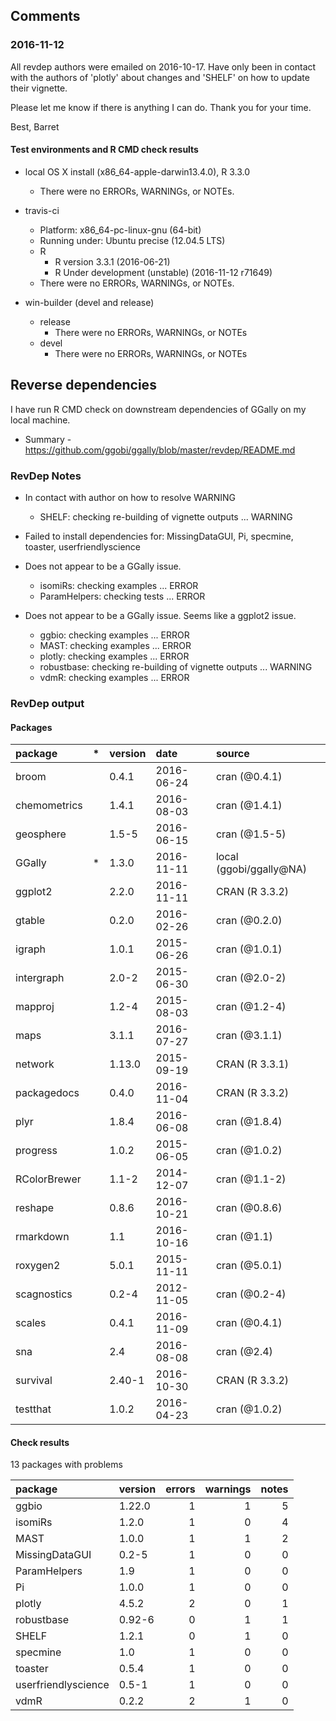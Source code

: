 
## Comments

### 2016-11-12

All revdep authors were emailed on 2016-10-17. Have only been in contact with the authors of 'plotly' about changes and 'SHELF' on how to update their vignette.

Please let me know if there is anything I can do.  Thank you for your time.

Best,
Barret


#### Test environments and R CMD check results

* local OS X install (x86_64-apple-darwin13.4.0), R 3.3.0
  * There were no ERRORs, WARNINGs, or NOTEs.

* travis-ci
  * Platform: x86_64-pc-linux-gnu (64-bit)
  * Running under: Ubuntu precise (12.04.5 LTS)
  * R
    * R version 3.3.1 (2016-06-21)
    * R Under development (unstable) (2016-11-12 r71649)
  * There were no ERRORs, WARNINGs, or NOTEs.

* win-builder (devel and release)
  * release
    * There were no ERRORs, WARNINGs, or NOTEs
  * devel
    * There were no ERRORs, WARNINGs, or NOTEs


## Reverse dependencies
I have run R CMD check on downstream dependencies of GGally on my local machine.
* Summary - https://github.com/ggobi/ggally/blob/master/revdep/README.md


### RevDep Notes

* In contact with author on how to resolve WARNING
  * SHELF: checking re-building of vignette outputs ... WARNING


* Failed to install dependencies for: MissingDataGUI, Pi, specmine, toaster, userfriendlyscience

* Does not appear to be a GGally issue.
  * isomiRs: checking examples ... ERROR
  * ParamHelpers: checking tests ... ERROR

* Does not appear to be a GGally issue.  Seems like a ggplot2 issue.
  * ggbio: checking examples ... ERROR
  * MAST: checking examples ... ERROR
  * plotly: checking examples ... ERROR
  * robustbase: checking re-building of vignette outputs ... WARNING
  * vdmR: checking examples ... ERROR


### RevDep output

#### Packages

|package      |*  |version |date       |source                  |
|:------------|:--|:-------|:----------|:-----------------------|
|broom        |   |0.4.1   |2016-06-24 |cran (@0.4.1)           |
|chemometrics |   |1.4.1   |2016-08-03 |cran (@1.4.1)           |
|geosphere    |   |1.5-5   |2016-06-15 |cran (@1.5-5)           |
|GGally       |*  |1.3.0   |2016-11-11 |local (ggobi/ggally@NA) |
|ggplot2      |   |2.2.0   |2016-11-11 |CRAN (R 3.3.2)          |
|gtable       |   |0.2.0   |2016-02-26 |cran (@0.2.0)           |
|igraph       |   |1.0.1   |2015-06-26 |cran (@1.0.1)           |
|intergraph   |   |2.0-2   |2015-06-30 |cran (@2.0-2)           |
|mapproj      |   |1.2-4   |2015-08-03 |cran (@1.2-4)           |
|maps         |   |3.1.1   |2016-07-27 |cran (@3.1.1)           |
|network      |   |1.13.0  |2015-09-19 |CRAN (R 3.3.1)          |
|packagedocs  |   |0.4.0   |2016-11-04 |CRAN (R 3.3.2)          |
|plyr         |   |1.8.4   |2016-06-08 |cran (@1.8.4)           |
|progress     |   |1.0.2   |2015-06-05 |cran (@1.0.2)           |
|RColorBrewer |   |1.1-2   |2014-12-07 |cran (@1.1-2)           |
|reshape      |   |0.8.6   |2016-10-21 |cran (@0.8.6)           |
|rmarkdown    |   |1.1     |2016-10-16 |cran (@1.1)             |
|roxygen2     |   |5.0.1   |2015-11-11 |cran (@5.0.1)           |
|scagnostics  |   |0.2-4   |2012-11-05 |cran (@0.2-4)           |
|scales       |   |0.4.1   |2016-11-09 |cran (@0.4.1)           |
|sna          |   |2.4     |2016-08-08 |cran (@2.4)             |
|survival     |   |2.40-1  |2016-10-30 |CRAN (R 3.3.2)          |
|testthat     |   |1.0.2   |2016-04-23 |cran (@1.0.2)           |

#### Check results

13 packages with problems

|package             |version | errors| warnings| notes|
|:-------------------|:-------|------:|--------:|-----:|
|ggbio               |1.22.0  |      1|        1|     5|
|isomiRs             |1.2.0   |      1|        0|     4|
|MAST                |1.0.0   |      1|        1|     2|
|MissingDataGUI      |0.2-5   |      1|        0|     0|
|ParamHelpers        |1.9     |      1|        0|     0|
|Pi                  |1.0.0   |      1|        0|     0|
|plotly              |4.5.2   |      2|        0|     1|
|robustbase          |0.92-6  |      0|        1|     1|
|SHELF               |1.2.1   |      0|        1|     0|
|specmine            |1.0     |      1|        0|     0|
|toaster             |0.5.4   |      1|        0|     0|
|userfriendlyscience |0.5-1   |      1|        0|     0|
|vdmR                |0.2.2   |      2|        1|     0|

